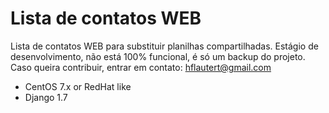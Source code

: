 Lista de contatos WEB
=====
Lista de contatos WEB para substituir planilhas compartilhadas.
Estágio de desenvolvimento, não está 100% funcional, é só um backup do projeto.
Caso queira contribuir, entrar em contato: hflautert@gmail.com

- CentOS 7.x or RedHat like
- Django 1.7
